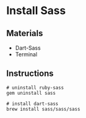 # Install Sass

## Materials
* Dart-Sass
* Terminal

## Instructions

```
# uninstall ruby-sass
gem uninstall sass

# install dart-sass
brew install sass/sass/sass
```
